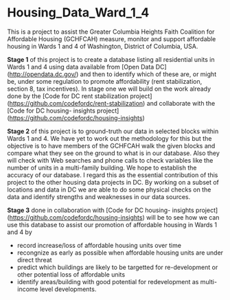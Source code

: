 # Housing_Data_Ward_1_4

This is a project to assist the Greater Columbia Heights Faith Coalition for Affordable Housing  (GCHFCAH) measure, monitor and support affordable housing in Wards 1 and 4 of Washington, District of Columbia, USA.  

**Stage 1** of this project is to create a database listing all residential units in Wards 1 and 4 using data available from [Open Data DC] (http://opendata.dc.gov/) and then to identify which of these are, or might be, under some regulation to promote affordability (rent stabilization, section 8, tax incentives).  In stage one we will build on the work already done by the [Code for DC rent stabilization project] (https://github.com/codefordc/rent-stabilization) and collaborate with the [Code for DC housing- insights project] (https://github.com/codefordc/housing-insights)

**Stage 2** of this project is to ground-truth our data in selected blocks within Wards 1 and 4.  We have yet to work out the methodology for this but the objective is to have members of the GCHFCAH walk the given blocks and compare what they see on the ground to what is in our database.  Also they will check with Web searches and phone calls to check variables like the number of units in a multi-family building. We hope to establish the accuracy of our database.  I regard this as the essential contribution of this project to the other housing data projects in DC.  By working on a subset of locations and data in DC we are able to do some physical checks on the data and identify strengths and weaknesses in our data sources.

**Stage 3** done in collaboration with [Code for DC housing- insights project] (https://github.com/codefordc/housing-insights) will be to see how we can use this database to assist our promotion of affordable housing in Wards 1 and 4 by
* record increase/loss of affordable housing units over time
* recongnize as early as possible when affordable housing units are under direct threat
* predict which buildings are likely to be targetted for re-development or other potential loss of affordable units
* identify areas/building with good potential for redevelopment as multi-income level developments.
